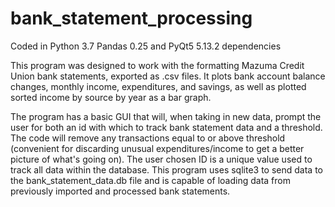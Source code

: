 # bank_statement_processing

Coded in Python 3.7
Pandas 0.25 and PyQt5 5.13.2 dependencies

This program was designed to work with the formatting Mazuma Credit Union bank statements, exported as .csv files. It plots bank account balance changes, monthly income, expenditures, and savings, as well as plotted sorted income by source by year as a bar graph.

The program has a basic GUI that will, when taking in new data, prompt the user for both an id with which to track bank statement data and a threshold. The code will remove any transactions equal to or above threshold (convenient for discarding unusual expenditures/income to get a better picture of what's going on). The user chosen ID is a unique value used to track all data within the database. This program uses sqlite3 to send data to the bank_statement_data.db file and is capable of loading data from previously imported and processed bank statements.

